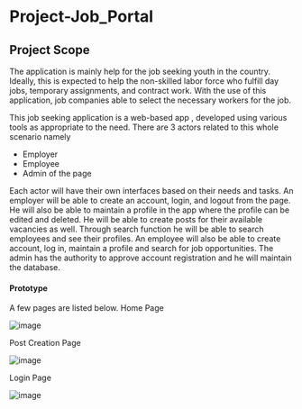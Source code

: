 # Project-Job_Portal

## Project Scope 
The application is mainly help for the job seeking youth in the country. Ideally, this is expected to help the non-skilled labor 
force who fulfill day jobs, temporary assignments, and contract work. With the use of this application, job companies able to select 
the necessary workers for the job.

This job seeking application is a web-based app , developed using various tools as appropriate to the
need. There are 3 actors related to this whole scenario namely
* Employer
* Employee
* Admin of the page

Each actor will have their own interfaces based on their needs and tasks. An employer will be able
to create an account, login, and logout from the page. He will also be able to maintain a profile in
the app where the profile can be edited and deleted. He will be able to create posts for their
available vacancies as well. Through search function he will be able to search employees and see
their profiles. An employee will also be able to create account, log in, maintain a profile and search
for job opportunities. The admin has the authority to approve account registration and he will
maintain the database.

#### Prototype
A few pages are listed below.
Home Page

![image](https://user-images.githubusercontent.com/68647363/216843001-19746259-8e88-4215-a6f8-1b7755c8e792.png)

Post Creation Page

![image](https://user-images.githubusercontent.com/68647363/216843141-9f282337-d2e0-4fc0-90f8-e5b3c5aecbb5.png)

Login Page

![image](https://user-images.githubusercontent.com/68647363/216843352-d8350c8d-6bad-4ec1-8ad0-cf7aefb540f0.png)
